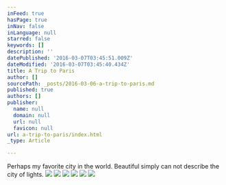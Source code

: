 ```yaml
---
inFeed: true
hasPage: true
inNav: false
inLanguage: null
starred: false
keywords: []
description: ''
datePublished: '2016-03-07T03:45:51.009Z'
dateModified: '2016-03-07T03:45:40.434Z'
title: A Trip to Paris
author: []
sourcePath: _posts/2016-03-06-a-trip-to-paris.md
published: true
authors: []
publisher:
  name: null
  domain: null
  url: null
  favicon: null
url: a-trip-to-paris/index.html
_type: Article

---
```

Perhaps my favorite city in the world. Beautiful simply can not describe the city of lights.  ![](https://s3-us-west-2.amazonaws.com/the-grid-img/p/9c3dd16d664a7e9bf9e86d05e7978e5437eb2981.jpg)
![](https://s3-us-west-2.amazonaws.com/the-grid-img/p/0958f7c1266ebeeb647ba40c0a0af8613083dbbc.jpg)
![](https://s3-us-west-2.amazonaws.com/the-grid-img/p/667ffdfb31f0b532108f3c8179002232d70756c0.jpg)
![](https://s3-us-west-2.amazonaws.com/the-grid-img/p/e7ae820f9099e98fcc47433ab21e0a045cde35df.jpg)
![](https://the-grid-user-content.s3-us-west-2.amazonaws.com/d9f8338f-40ee-4f3f-a475-d4c562aea1cb.jpg)
![](https://s3-us-west-2.amazonaws.com/the-grid-img/p/3ddf55ec422a32ae1a7c0b8525fed04a386bed0f.jpg)